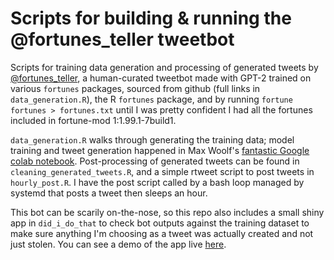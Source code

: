# Scripts for building & running the @fortunes_teller tweetbot

Scripts for training data generation and processing of generated tweets by 
[@fortunes_teller](https://twitter.com/fortunes_teller), a human-curated 
tweetbot made with GPT-2 trained on various `fortunes` packages, sourced
from github (full links in `data_generation.R`), the R `fortunes` package,
and by running `fortune fortunes > fortunes.txt` until I was pretty confident
I had all the fortunes included in fortune-mod 1:1.99.1-7build1.

`data_generation.R` walks through generating the training data; model training
and tweet generation happened in Max Woolf's 
[fantastic Google colab notebook](https://colab.research.google.com/drive/1VLG8e7YSEwypxU-noRNhsv5dW4NfTGce).
Post-processing of generated tweets can be found in `cleaning_generated_tweets.R`,
and a simple rtweet script to post tweets in `hourly_post.R`. I have the 
post script called by a bash loop managed by systemd that posts a tweet then 
sleeps an hour.

This bot can be scarily on-the-nose, so this repo also includes a small 
shiny app in `did_i_do_that` to check bot outputs against the training 
dataset to make sure anything I'm choosing as a tweet was actually created
and not just stolen. You can see a demo of the app live [here](https://mm218.shinyapps.io/did_i_do_that/).


